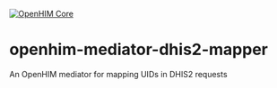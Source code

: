 [![OpenHIM Core](https://img.shields.io/badge/openhim--core-1.4%2B-brightgreen.svg)](http://openhim.readthedocs.org/en/latest/user-guide/versioning.html)

# openhim-mediator-dhis2-mapper
An OpenHIM mediator for mapping UIDs in DHIS2 requests
